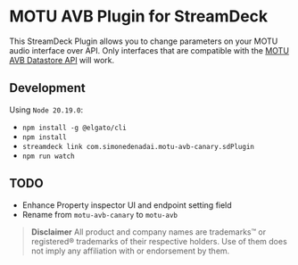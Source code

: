 # MOTU AVB Plugin for StreamDeck

This StreamDeck Plugin allows you to change parameters on your MOTU audio interface over API.
Only interfaces that are compatible with the [MOTU AVB Datastore API](https://cdn-data.motu.com/downloads/audio/AVB/docs/MOTU%20AVB%20Web%20API.pdf) will work.

## Development

Using `Node 20.19.0`:

- `npm install -g @elgato/cli`
- `npm install`
- `streamdeck link com.simonedenadai.motu-avb-canary.sdPlugin`
- `npm run watch`

## TODO

- Enhance Property inspector UI and endpoint setting field
- Rename from `motu-avb-canary` to `motu-avb`

> **Disclaimer**
    All product and company names are trademarks™ or registered® trademarks of their respective holders. Use of them does not imply any affiliation with or endorsement by them.
